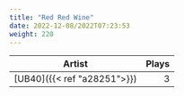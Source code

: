 ```yaml
---
title: "Red Red Wine"
date: 2022-12-08/2022T07:23:53
weight: 220
---
```




 Artist | Plays 
----- | -----:
[UB40]({{< ref "a28251">}}) | 3
